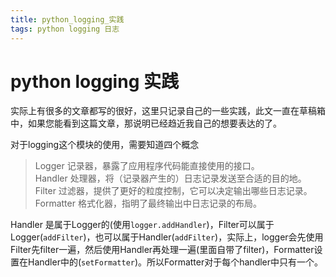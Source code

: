```yaml
---
title: python_logging_实践
tags: python logging 日志
---
```


# python logging 实践

实际上有很多的文章都写的很好，这里只记录自己的一些实践，此文一直在草稿箱中，如果您能看到这篇文章，那说明已经趋近我自己的想要表达的了。

对于logging这个模块的使用，需要知道四个概念

> Logger 记录器，暴露了应用程序代码能直接使用的接口。  
> Handler 处理器，将（记录器产生的）日志记录发送至合适的目的地。  
> Filter 过滤器，提供了更好的粒度控制，它可以决定输出哪些日志记录。  
> Formatter 格式化器，指明了最终输出中日志记录的布局。

Handler 是属于Logger的(使用`logger.addHandler`)，Filter可以属于Logger(`addFilter`)，也可以属于Handler(`addFilter`)，实际上，logger会先使用Filter先filter一遍，然后使用Handler再处理一遍(里面自带了filter)，Formatter设置在Handler中的(`setFormatter`)。所以Formatter对于每个handler中只有一个。



